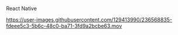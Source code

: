 React Native



https://user-images.githubusercontent.com/129413990/236568835-fdeee5c3-5b6c-48c0-ba71-3fd9a2bcbe63.mov

